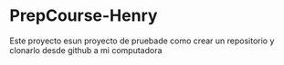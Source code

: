 # PrepCourse-Henry
Este proyecto esun proyecto de pruebade como crear un repositorio y clonarlo desde github a mi computadora
